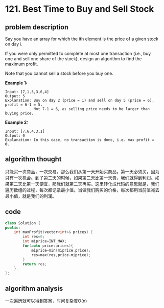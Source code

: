 # 121. Best Time to Buy and Sell Stock

## problem description

Say you have an array for which the ith element is the price of a given stock on day i.

If you were only permitted to complete at most one transaction \(i.e., buy one and sell one share of the stock\), design an algorithm to find the maximum profit.

Note that you cannot sell a stock before you buy one.

**Example 1:**

```text
Input: [7,1,5,3,6,4]
Output: 5
Explanation: Buy on day 2 (price = 1) and sell on day 5 (price = 6), profit = 6-1 = 5.
             Not 7-1 = 6, as selling price needs to be larger than buying price.
```

**Example 2:**

```text
Input: [7,6,4,3,1]
Output: 0
Explanation: In this case, no transaction is done, i.e. max profit = 0.
```

## algorithm thought

只能买一次商品，一次交易。那么我们从第一天开始买商品，第一天必须买，因为只有一次机会。到了第二天的时候，如果第二天比第一天贵，我们就得到利润。如果第二天比第一天便宜，那我们就第二天再买。这里转化成代码的意思就是，我们遍历数组的过程，每次都记录最小值，当做我们购买的价格，每次都用当前值减去最小值，就是我们的利润。

## code

```cpp
class Solution {
public:
    int maxProfit(vector<int>& prices) {
        int res=0;
        int miprice=INT_MAX;
        for(auto price:prices){
            miprice=min(miprice,price);
            res=max(res,price-miprice);
        }
        return res;
    }
};
```

## algorithm analysis

一次遍历就可以得到答案，时间复杂度O\(n\)


